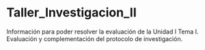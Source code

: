 # Taller_Investigacion_II
Información para poder resolver la evaluación de la Unidad I
Tema I. Evaluación y complementación del protocolo de investigación.
